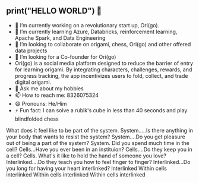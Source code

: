 ## print("HELLO WORLD") 👋
- 🔭 I’m currently working on a revolutionary start up, Ori(go). 
- 🌱 I’m currently learning Azure, Databricks, reinforcement learning, Apache Spark, and Data Engineering 
- 👯 I’m looking to collaborate on origami, chess, Ori(go) and other offered data projects
- 🤔 I’m looking for a Co-founder for Ori(go)
- Ori(go) is a social media platform designed to reduce the barrier of entry for learning origami. By integrating characters, challenges, rewards, and progress tracking, the app incentivizes users to fold, collect, and trade digital origami.
- 💬 Ask me about my hobbies 
- 📫 How to reach me: 8326075324
- 😄 Pronouns: He/Him
- ⚡ Fun fact: I can solve a rubik's cube in less than 40 seconds and play blindfolded chess

What does it feel like to be part of the system. System.....Is there anything in your body that wants to resist the system? System....Do you get pleasure out of being a part of the system? System.
Did you spend much time in the cell? Cells...Have you ever been in an instituion? Cells....Do they keep you in a cell? Cells.
What's it like to hold the hand of someone you love? Interlinked....Do they teach you how to feel finger to finger? Interlinked...Do you long for having your heart interlinked? Interlinked
Within cells interlinked
Within cells interlinked
Within cells interlinked

<!--
**Rxbrooks15/Rxbrooks15** is a ✨ _special_ ✨ repository because its `README.md` (this file) appears on your GitHub profile.

Here are some ideas to get you started:


-->

